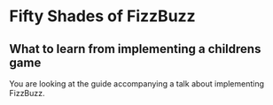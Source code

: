 # Fifty Shades of FizzBuzz
## What to learn from implementing a childrens game
You are looking at the guide accompanying a talk about implementing FizzBuzz.
